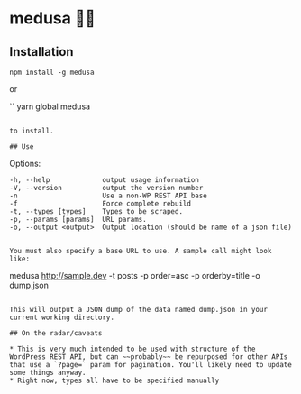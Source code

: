 # medusa :snake::statue_of_liberty:

## Installation 

```
npm install -g medusa
```

or

``
yarn global medusa
```

to install.

## Use

```
Options:

    -h, --help             output usage information
    -V, --version          output the version number
    -n                     Use a non-WP REST API base
    -f                     Force complete rebuild
    -t, --types [types]    Types to be scraped.
    -p, --params [params]  URL params.
    -o, --output <output>  Output location (should be name of a json file)
```

You must also specify a base URL to use. A sample call might look like:

```
medusa http://sample.dev -t posts -p order=asc -p orderby=title -o dump.json
```

This will output a JSON dump of the data named dump.json in your current working directory.

## On the radar/caveats

* This is very much intended to be used with structure of the WordPress REST API, but can ~~probably~~ be repurposed for other APIs that use a `?page=` param for pagination. You'll likely need to update some things anyway.
* Right now, types all have to be specified manually
